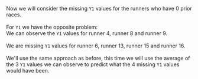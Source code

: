 Now we will consider the missing `Y1` values for the runners who have 0 prior races.
<br>
<br>
For `Y1` we have the opposite problem:
<br>
We can observe the `Y1` values for runner 4, runner 8 and runner 9.
<br>
<br>
We are missing `Y1` values for runner 6, runner 13, runner 15 and runner 16.
<br>
<br>
We'll use the same approach as before, this time we will use the average of the 3 `Y1` values we can observe to predict what the 4 missing `Y1` values would have been. 
